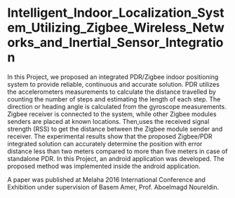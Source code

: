 # Intelligent_Indoor_Localization_System_Utilizing_Zigbee_Wireless_Networks_and_Inertial_Sensor_Integration



In this Project, we proposed an integrated PDR/Zigbee indoor positioning system to provide reliable, continuous and accurate solution. 
PDR utilizes the accelerometers measurements to calculate the distance travelled by counting the number of steps and estimating the 
length of each step. The direction or heading angle is calculated from the gyroscope measurements. Zigbee receiver is connected to the 
system, while other Zigbee modules senders are placed at known locations. Then,uses the received signal strength (RSS) to get the 
distance between the Zigbee module sender and receiver. The experimental results show that the proposed Zigbee/PDR integrated solution 
can accurately determine the position with error distance less than two meters compared to more than five meters in case of standalone PDR. 
In this Project, an android application was developed. The proposed method was implemented inside the android application.


A paper was published at Melaha 2016 International Conference and Exhibition under supervision of Basem Amer, Prof. Aboelmagd Noureldin.